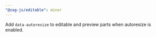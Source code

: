 ```yaml
---
"@zag-js/editable": minor
---
```


Add `data-autoresize` to editable and preview parts when autoresize is enabled.
